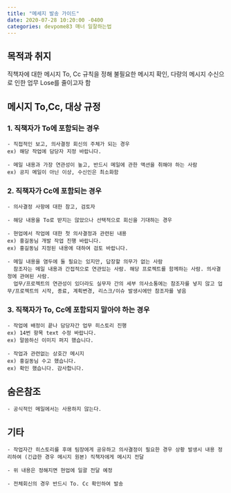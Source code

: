 ```yaml
---
title: "메세지 발송 가이드"
date: 2020-07-28 10:20:00 -0400
categories: devpome83 매너 일잘하는법
---
```


## 목적과 취지
직책자에 대한 메시지 To, Cc 규칙을 정해 불필요한 메시지 확인, 다량의 메시지 수신으로 인한 업무 Lose를 줄이고자 함

## 메시지 To,Cc, 대상 규정
### 1. 직책자가 To에 포함되는 경우
	- 직접적인 보고, 의사결정 회신의 주체가 되는 경우
	ex) 해당 작업에 담당자 지정 바랍니다.

	- 메일 내용과 가장 연관성이 높고, 반드시 메일에 관한 액션을 취해야 하는 사람
	ex) 공지 메일이 아닌 이상, 수신인은 최소화함

### 2. 직책자가 Cc에 포함되는 경우
	- 의사결정 사항에 대한 참고, 검토자
	
	- 해당 내용을 To로 받지는 않았으나 선택적으로 회신을 기대하는 경우
	
	- 현업에서 작업에 대한 첫 의사결정과 관련된 내용
	ex) 홍길동님 개발 작업 진행 바랍니다.
	ex) 홍길동님 지정된 내용에 대하여 검토 바랍니다.

	- 메일 내용을 염두에 둘 필요는 있지만, 답장할 의무가 없는 사람
	  참조자는 메일 내용과 간접적으로 연관있는 사람. 해당 프로젝트를 함께하는 사람. 의사결정에 관여된 사람.
	  업무/프로젝트의 연관성이 있더라도 실무자 간의 세부 의사소통에는 참조자를 넣지 않고 업무/프로젝트의 시작, 종료, 계획변경, 리스크/이슈 발생시에만 참조자를 넣음

### 3. 직책자가 To, Cc에 포함되지 말아야 하는 경우
	- 작업에 배정이 끝나 담당자간 업무 히스토리 진행
	ex) 14번 항목 text 수정 바랍니다.
	ex) 말씀하신 이미지 퍼지 했습니다.
	
	- 작업과 관련없는 상호간 메시지
	ex) 홍길동님 수고 했습니다.
	ex) 확인 했습니다. 감사합니다.

## 숨은참조
	- 공식적인 메일에서는 사용하지 않는다.

## 기타
	- 작업자간 히스토리를 후애 팀장에게 공유하고 의사결정이 필요한 경우 상황 발생시 내용 정리하여 (긴급한 경우 메시지 원본) 직책자에게 메시지 전달
	
	- 위 내용은 정해지면 현업에 일괄 전달 예정
	
	- 전체회신의 경우 반드시 To. Cc 확인하여 발송